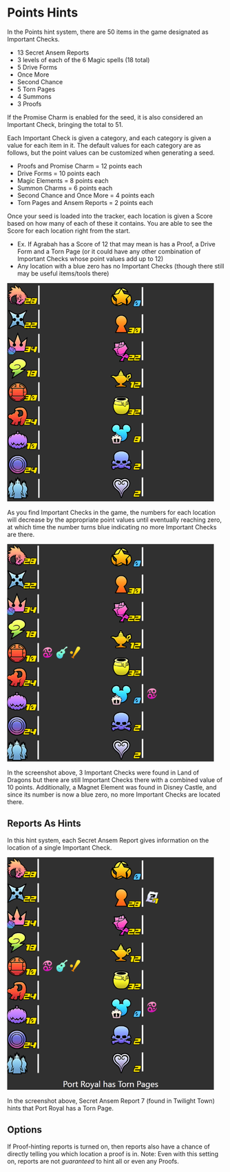# Points Hints

In the Points hint system, there are 50 items in the game designated as Important Checks.

* 13 Secret Ansem Reports
* 3 levels of each of the 6 Magic spells (18 total)
* 5 Drive Forms
* Once More
* Second Chance
* 5 Torn Pages
* 4 Summons
* 3 Proofs

If the Promise Charm is enabled for the seed, it is also considered an Important Check, bringing the total to 51.

Each Important Check is given a category, and each category is given a value for each item in it. The default values for
each category are as follows, but the point values can be customized when generating a seed.

* Proofs and Promise Charm = 12 points each
* Drive Forms = 10 points each
* Magic Elements = 8 points each
* Summon Charms = 6 points each
* Second Chance and Once More = 4 points each
* Torn Pages and Ansem Reports = 2 points each

Once your seed is loaded into the tracker, each location is given a Score based on how many of each of these it
contains. You are able to see the Score for each location right from the start.

* Ex. If Agrabah has a Score of 12 that may mean is has a Proof, a Drive Form and a Torn Page (or it could have any
  other combination of Important Checks whose point values add up to 12)
* Any location with a blue zero has no Important Checks (though there still may be useful items/tools there)

![Empty Tracker](points_tracker_empty.png)

As you find Important Checks in the game, the numbers for each location will decrease by the appropriate point values
until eventually reaching zero, at which time the number turns blue indicating no more Important Checks are there.

![Tracker with Items](points_tracker_some_items.png)

In the screenshot above, 3 Important Checks were found in Land of Dragons but there are still Important Checks there
with a combined value of 10 points. Additionally, a Magnet Element was found in Disney Castle, and since its number is
now a blue zero, no more Important Checks are located there.

## Reports As Hints

In this hint system, each Secret Ansem Report gives information on the location of a single Important Check.

![Tracker with Hint](points_tracker_hint.png)

In the screenshot above, Secret Ansem Report 7 (found in Twilight Town) hints that Port Royal has a Torn Page.

## Options

If Proof-hinting reports is turned on, then reports also have a chance of directly telling you which location a proof is
in. Note: Even with this setting on, reports are not _guaranteed_ to hint all or even any Proofs.
